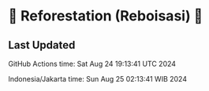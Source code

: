 
# 🌳 Reforestation (Reboisasi) 🌲

## Last Updated

GitHub Actions time: Sat Aug 24 19:13:41 UTC 2024

Indonesia/Jakarta time: Sun Aug 25 02:13:41 WIB 2024
